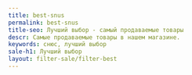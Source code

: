 ```yaml
---
title: best-snus
permalink: best-snus
title-seo: Лучший выбор - самый продаваемые товары
descr: Самые продаваемые товары в нашем магазине.
keywords: снюс, лучший выбор
sale-h1: Лучший выбор
layout: filter-sale/filter-best
---
```


